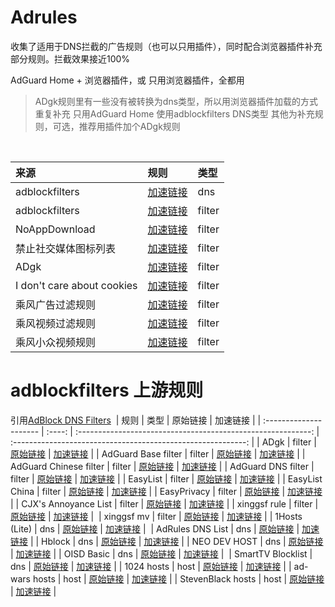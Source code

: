 # Adrules
收集了适用于DNS拦截的广告规则（也可以只用插件），同时配合浏览器插件补充部分规则。拦截效果接近100%<br/>

AdGuard Home + 浏览器插件，或 只用浏览器插件，全都用
>ADgk规则里有一些没有被转换为dns类型，所以用浏览器插件加载的方式重复补充
只用AdGuard Home 使用adblockfilters DNS类型
>其他为补充规则，可选，推荐用插件加个ADgk规则


<table> 
<thead>
<tr>
<th align="left">来源</th> 
<th align="left">规则</th>
<th align="left">类型</th>  
</tr>
</thead>
<tbody>

<tr>
<td align="left">adblockfilters</td> 
<td align="left"><a href="https://gcore.jsdelivr.net/gh/217heidai/adblockfilters/rules/adblockfilters.txt" rel="nofollow">加速链接</a></td>
<td align="left">dns</td> 
</tr>

<tr>
<td align="left">adblockfilters</td> 
<td align="left"><a href="https://raw.githubusercontent.com/217heidai/adblockfilters/main/rules/adblockdns.txt" rel="nofollow">加速链接</a></td>
<td align="left">filter</td>
</tr>

<tr>
<td align="left">NoAppDownload</td> 
<td align="left"><a href="https://gcore.jsdelivr.net/gh/Noyllopa/NoAppDownload/NoAppDownload.txt" rel="nofollow">加速链接</a></td>
<td align="left">filter</td>
</tr>

<tr>
<td align="left">禁止社交媒体图标列表</td>
<td align="left"><a href="https://easylist.to/easylist/fanboy-social.txt" rel="nofollow">加速链接</a></td>  
<td align="left">filter</td>
</tr>

<tr>
<td align="left">ADgk</td>
<td align="left"><a href="https://gcore.jsdelivr.net/gh/banbendalao/ADgk/ADgk.txt" rel="nofollow">加速链接</a></td> 
<td align="left">filter</td>
</tr>

<tr>
<td align="left">I don't care about cookies</td> 
<td align="left"><a href="https://www.i-dont-care-about-cookies.eu/abp/" rel="nofollow">加速链接</a></td>
<td align="left">filter</td>
</tr>

<tr>
<td align="left">乘风广告过滤规则</td>
<td align="left"><a href="https://gcore.jsdelivr.net/gh/xinggsf/Adblock-Plus-Rule/rule.txt" rel="nofollow">加速链接</a></td>
<td align="left">filter</td>
</tr>

<tr>
<td align="left">乘风视频过滤规则</td>
<td align="left"><a href="https://gcore.jsdelivr.net/gh/xinggsf/Adblock-Plus-Rule/mv.txt" rel="nofollow">加速链接</a></td>
<td align="left">filter</td> 
</tr>

<tr>
<td align="left">乘风小众视频规则</td>
<td align="left"><a href="https://gcore.jsdelivr.net/gh/xinggsf/Adblock-Plus-Rule/minority-mv.txt" rel="nofollow">加速链接</a></td>  
<td align="left">filter</td>
</tr>
</tbody>
</table>

# adblockfilters 上游规则
引用[AdBlock DNS Filters](https://github.com/217heidai/adblockfilters) 
| 规则                   |  类型  |                           原始链接                           |                           加速链接                           |
| :--------------------- | :----: | :----------------------------------------------------------: | :----------------------------------------------------------: |
| ADgk                   | filter | [原始链接](https://raw.githubusercontent.com/banbendalao/ADgk/master/ADgk.txt) | [加速链接](https://ghproxy.com/https://raw.githubusercontent.com/217heidai/adblockfilters/main/rules/ADgk.txt) |
| AdGuard Base filter    | filter | [原始链接](https://raw.githubusercontent.com/AdguardTeam/FiltersRegistry/master/filters/filter_2_Base/filter.txt) | [加速链接](https://ghproxy.com/https://raw.githubusercontent.com/217heidai/adblockfilters/main/rules/AdGuard_Base_filter.txt) |
| AdGuard Chinese filter | filter | [原始链接](https://raw.githubusercontent.com/AdguardTeam/FiltersRegistry/master/filters/filter_224_Chinese/filter.txt) | [加速链接](https://ghproxy.com/https://raw.githubusercontent.com/217heidai/adblockfilters/main/rules/AdGuard_Chinese_filter.txt) |
| AdGuard DNS filter     | filter | [原始链接](https://adguardteam.github.io/AdGuardSDNSFilter/Filters/filter.txt) | [加速链接](https://ghproxy.com/https://raw.githubusercontent.com/217heidai/adblockfilters/main/rules/AdGuard_DNS_filter.txt) |
| EasyList               | filter | [原始链接](https://easylist-downloads.adblockplus.org/easylist.txt) | [加速链接](https://ghproxy.com/https://raw.githubusercontent.com/217heidai/adblockfilters/main/rules/EasyList.txt) |
| EasyList China         | filter | [原始链接](https://easylist-downloads.adblockplus.org/easylistchina.txt) | [加速链接](https://ghproxy.com/https://raw.githubusercontent.com/217heidai/adblockfilters/main/rules/EasyList_China.txt) |
| EasyPrivacy            | filter | [原始链接](https://easylist-downloads.adblockplus.org/easyprivacy.txt) | [加速链接](https://ghproxy.com/https://raw.githubusercontent.com/217heidai/adblockfilters/main/rules/EasyPrivacy.txt) |
| CJX's Annoyance List   | filter | [原始链接](https://raw.githubusercontent.com/cjx82630/cjxlist/master/cjx-annoyance.txt) | [加速链接](https://ghproxy.com/https://raw.githubusercontent.com/217heidai/adblockfilters/main/rules/CJX's_Annoyance_List.txt) |
| xinggsf rule           | filter | [原始链接](https://raw.githubusercontent.com/xinggsf/Adblock-Plus-Rule/master/rule.txt) | [加速链接](https://ghproxy.com/https://raw.githubusercontent.com/217heidai/adblockfilters/main/rules/xinggsf_rule.txt) | 
| xinggsf mv             | filter | [原始链接](https://raw.githubusercontent.com/xinggsf/Adblock-Plus-Rule/master/mv.txt) | [加速链接](https://ghproxy.com/https://raw.githubusercontent.com/217heidai/adblockfilters/main/rules/xinggsf_mv.txt) |
| 1Hosts (Lite)          |  dns   | [原始链接](https://raw.githubusercontent.com/badmojr/1Hosts/master/Lite/adblock.txt) | [加速链接](https://ghproxy.com/https://raw.githubusercontent.com/217heidai/adblockfilters/main/rules/1Hosts_(Lite).txt) | 
| AdRules DNS List       |  dns   | [原始链接](https://raw.githubusercontent.com/Cats-Team/AdRules/main/dns.txt) | [加速链接](https://ghproxy.com/https://raw.githubusercontent.com/217heidai/adblockfilters/main/rules/AdRules_DNS_List.txt) |
| Hblock                 |  dns   |  [原始链接](https://hblock.molinero.dev/hosts_adblock.txt)   | [加速链接](https://ghproxy.com/https://raw.githubusercontent.com/217heidai/adblockfilters/main/rules/Hblock.txt) |
| NEO DEV HOST           |  dns   | [原始链接](https://raw.githubusercontent.com/neodevpro/neodevhost/master/lite_adblocker) | [加速链接](https://ghproxy.com/https://raw.githubusercontent.com/217heidai/adblockfilters/main/rules/NEO_DEV_HOST.txt) |
| OISD Basic             |  dns   |            [原始链接](https://abp.oisd.nl/basic/)            | [加速链接](https://ghproxy.com/https://raw.githubusercontent.com/217heidai/adblockfilters/main/rules/OISD_Basic.txt) | 
| SmartTV Blocklist      |  dns   | [原始链接](https://raw.githubusercontent.com/Perflyst/PiHoleBlocklist/master/SmartTV-AGH.txt) | [加速链接](https://ghproxy.com/https://raw.githubusercontent.com/217heidai/adblockfilters/main/rules/SmartTV_Blocklist.txt) |
| 1024 hosts             |  host  | [原始链接](https://raw.githubusercontent.com/Goooler/1024_hosts/master/hosts) | [加速链接](https://ghproxy.com/https://raw.githubusercontent.com/217heidai/adblockfilters/main/rules/1024_hosts.txt) |
| ad-wars hosts          |  host  | [原始链接](https://raw.githubusercontent.com/jdlingyu/ad-wars/master/hosts) | [加速链接](https://ghproxy.com/https://raw.githubusercontent.com/217heidai/adblockfilters/main/rules/ad-wars_hosts.txt) |
| StevenBlack hosts      |  host  | [原始链接](https://raw.githubusercontent.com/StevenBlack/hosts/master/hosts) | [加速链接](https://ghproxy.com/https://raw.githubusercontent.com/217heidai/adblockfilters/main/rules/StevenBlack_hosts.txt) |
